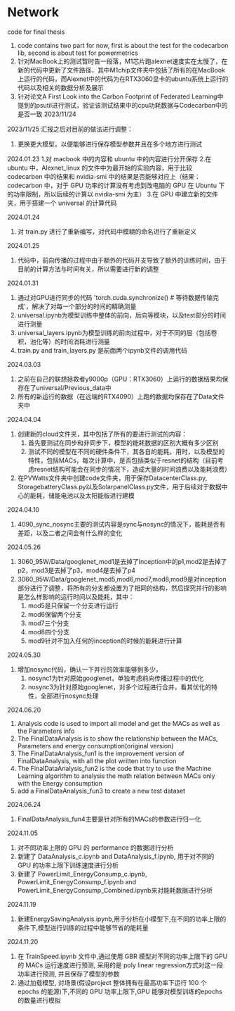 # Network
 code for final thesis

1. code contains two part for now, first is about the test for the codecarbon lib, second is about test for powermetrics
2. 针对MacBook上的测试暂时告一段落，M1芯片跑alexnet速度实在太慢了，在新的代码中更新了文件路径，其中M1chip文件夹中包括了所有的在MacBook上运行的代码，而Alexnet中的代码为在RTX3060显卡的ubuntu系统上运行的代码以及相关的数据分析及展示
3. 针对论文A First Look into the Carbon Footprint of Federated Learning中提到的psutil进行测试，验证该测试结果中的cpu功耗数据与Codecarbon中的是否一致 2023/11/24

2023/11/25
汇报之后对目前的做法进行调整：
1. 更换更大模型，以便能够进行保存模型参数并且在多个地方进行测试

2024.01.23
1.对 macbook 中的内容和 ubuntu 中的内容进行分开保存
2.在 ubuntu 中，Alexnet_linux 的文件中为最开始的实验内容，用于比较 codecarbon 中的结果和 nvidia-smi 中的结果是否能够对应上（结果：codecarbon 中，对于 GPU 功率的计算没有考虑到改电脑的 GPU 在 Ubuntu 下的功率限制，所以后续的计算以 nvidia-smi 为主）
3.在 GPU 中建立新的文件夹，用于搭建一个 universal 的计算代码

2024.01.24
1. 对 train.py 进行了重新编写，对代码中模糊的命名进行了重新定义

2024.01.25
1. 代码中，前向传播的过程中由于额外的代码开支导致了额外的训练时间，由于目前的计算方法与时间有关，所以需要进行新的调整

2024.01.31
1. 通过对GPU进行同步的代码 'torch.cuda.synchronize()  # 等待数据传输完成'，解决了对每一个部分的时间的精确测量
2. universal.ipynb为模型训练中整体的前向，后向等模块，以及test部分的时间进行测量
3. universal_layers.ipynb为模型训练的前向过程中，对于不同的层（包括卷积，池化等）的时间消耗进行测量
4. train.py and train_layers.py 是前面两个ipynb文件的调用代码

2024.03.03
1. 之前在自己的联想拯救者y9000p（GPU：RTX3060）上运行的数据结果均保存在了universal/Previous_data中
2. 所有的新运行的数据（在远端的RTX4090）上跑的数据均保存在了Data文件夹中

2024.04.04
1. 创建新的cloud文件夹，其中包括了所有的要进行测试的内容：
    1. 首先要测试在同步和非同步下，模型的能耗数据的区别大概有多少区别
    2. 测试不同的模型在不同的硬件条件下，其各自的能耗，用时，以及模型的特性，包括MACs，每次计算中，是否包括类似于resnet的结构（目前考虑resnet结构可能会在同步的情况下，造成大量的时间浪费以及能耗浪费）
2. 在PVWatts文件夹中创建code文件夹，用于保存DatacenterClass.py, StoragebatteryClass.py以及SolarpanelClass.py文件，用于后续对于数据中心的能耗，储能电池以及太阳能板进行建模

2024.04.10
1. 4090_sync_nosync主要的测试内容是sync与nosync的情况下，能耗是否有差距，以及二者之间会有什么样的变化

2024.05.26
1. 3060_95W/Data/googlenet_mod1是去掉了Inception中的p1,mod2是去掉了p2，mod3是去掉了p3，mod4是去掉了p4
2. 3060_95W/Data/googlenet_mod5,mod6,mod7,mod8,mod9是对inception部分进行了调整，将所有的分支都设置为了相同的结构，然后探究并行的影响是怎么样影响的运行时间以及能耗，其中：
    1) mod5是只保留一个分支进行运行
    2) mod6保留两个分支
    3) mod7三个分支 
    4) mod8四个分支
    5) mod9针对不加入任何的inception的时候的能耗进行计算

2024.05.30
1. 增加nosync代码，确认一下并行的效率能够到多少，
    1) nosync1为针对原始googlenet，单独考虑前向传播过程中的优化
    3) nosync3为针对原始googlenet，对多个过程进行合并，看其优化的特性，全部进行nosync处理

2024.06.20
1. Analysis code is used to import all model and get the MACs as well as the Parameters info
2. The FinalDataAnalysis is to show the relationship between the MACs, Parameters and energy consumption(original version)
3. The FinalDataAnalysis_fun1 is the improvement version of FinalDataAnalysis, with all the plot written into function
4. The FinalDataAnalysis_fun2 is the code that try to use the Machine Learning algorithm to analysis the math relation between MACs only with the Energy consumption
5. add a FinalDataAnalysis_fun3 to create a new test dataset

2024.06.24
1. FinalDataAnalysis_fun4主要是针对所有的MACs的参数进行归一化

2024.11.05
1. 对不同功率上限的 GPU 的 performance 的数据进行分析
2. 新建了 DataAnalysis_c.ipynb and DataAnalysis_f.ipynb, 用于对不同的 GPU 的功率上限下训练速度进行分析
3. 新建了 PowerLimit_EnergyConsump_c.ipynb, PowerLimit_EnergyConsump_f.ipynb and PowerLimit_EnergyConsump_Combined.ipynb来对能耗数据进行分析

2024.11.19
1. 新建EnergySavingAnalysis.ipynb,用于分析在小模型下,在不同的功率上限的条件下,模型进行训练的过程中能够节省的能耗量

2024.11.20
1. 在 TrainSpeed.ipynb 文件中,通过使用 GBR 模型对不同的功率上限下的 GPU 的 MACs 运行速度进行预测, 采用的是 poly linear regression方式对这一段功率进行预测, 并且保存了模型的参数
2. 通过加载模型, 对场景(假设project 整体拥有在最高功率下运行 100 个 epochs 的能源)下,不同的 GPU 功率上限下,GPU 能够对模型训练的epochs 的数量进行模拟
